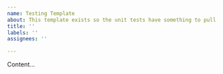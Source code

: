 ```yaml
---
name: Testing Template
about: This template exists so the unit tests have something to pull
title: ''
labels: ''
assignees: ''

---
```


Content...
